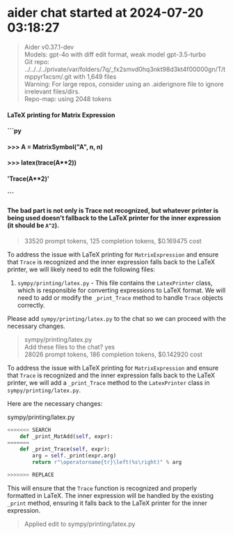 
# aider chat started at 2024-07-20 03:18:27

> Aider v0.37.1-dev  
> Models: gpt-4o with diff edit format, weak model gpt-3.5-turbo  
> Git repo: ../../../../private/var/folders/7q/_fx2smvd0hq3nkt98d3kt4f00000gn/T/tmppyr1xcsm/.git with 1,649 files  
> Warning: For large repos, consider using an .aiderignore file to ignore irrelevant files/dirs.  
> Repo-map: using 2048 tokens  

#### LaTeX printing for Matrix Expression  
#### ```py  
#### >>> A = MatrixSymbol("A", n, n)  
#### >>> latex(trace(A**2))  
#### 'Trace(A**2)'  
#### ```  
####   
#### The bad part is not only is Trace not recognized, but whatever printer is being used doesn't fallback to the LaTeX printer for the inner expression (it should be `A^2`).  
> 33520 prompt tokens, 125 completion tokens, $0.169475 cost  

To address the issue with LaTeX printing for `MatrixExpression` and ensure that `Trace` is recognized and the inner expression falls back to the LaTeX printer, we will likely need to edit the following files:

1. `sympy/printing/latex.py` - This file contains the `LatexPrinter` class, which is responsible for converting expressions to LaTeX format. We will need to add or modify the `_print_Trace` method to handle `Trace` objects correctly.

Please add `sympy/printing/latex.py` to the chat so we can proceed with the necessary changes.

> sympy/printing/latex.py  
> Add these files to the chat? yes  
> 28026 prompt tokens, 186 completion tokens, $0.142920 cost  

To address the issue with LaTeX printing for `MatrixExpression` and ensure that `Trace` is recognized and the inner expression falls back to the LaTeX printer, we will add a `_print_Trace` method to the `LatexPrinter` class in `sympy/printing/latex.py`.

Here are the necessary changes:

sympy/printing/latex.py
```python
<<<<<<< SEARCH
    def _print_MatAdd(self, expr):
=======
    def _print_Trace(self, expr):
        arg = self._print(expr.arg)
        return r"\operatorname{tr}\left(%s\right)" % arg

>>>>>>> REPLACE
```

This will ensure that the `Trace` function is recognized and properly formatted in LaTeX. The inner expression will be handled by the existing `_print` method, ensuring it falls back to the LaTeX printer for the inner expression.

> Applied edit to sympy/printing/latex.py  
